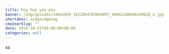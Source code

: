 ```yaml
---
title: hey hey you you
banner: /img/uploads/14642050_1812804765669097_50941280698249028_n.jpg
shortdesc: asdgasdgdsag
cmsUserSlug: ""
date: 2016-10-21T00:00:00+08:00
categories: null
---
```


ss
